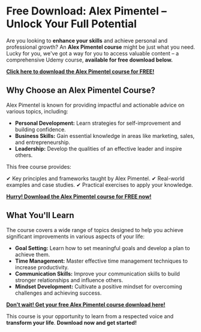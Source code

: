 # Free Download: Alex Pimentel – Unlock Your Full Potential

Are you looking to **enhance your skills** and achieve personal and professional growth? An **Alex Pimentel course** might be just what you need. Lucky for you, we've got a way for you to access valuable content – a comprehensive Udemy course, **available for free download below.**

[**Click here to download the Alex Pimentel course for FREE!**](https://udemywork.com/alex-pimentel)

## Why Choose an Alex Pimentel Course?

Alex Pimentel is known for providing impactful and actionable advice on various topics, including:

*   **Personal Development:** Learn strategies for self-improvement and building confidence.
*   **Business Skills:** Gain essential knowledge in areas like marketing, sales, and entrepreneurship.
*   **Leadership:** Develop the qualities of an effective leader and inspire others.

This free course provides:

✔ Key principles and frameworks taught by Alex Pimentel.
✔ Real-world examples and case studies.
✔ Practical exercises to apply your knowledge.

[**Hurry! Download the Alex Pimentel course for FREE now!**](https://udemywork.com/alex-pimentel)

## What You'll Learn

The course covers a wide range of topics designed to help you achieve significant improvements in various aspects of your life:

*   **Goal Setting:** Learn how to set meaningful goals and develop a plan to achieve them.
*   **Time Management:** Master effective time management techniques to increase productivity.
*   **Communication Skills:** Improve your communication skills to build stronger relationships and influence others.
*   **Mindset Development:** Cultivate a positive mindset for overcoming challenges and achieving success.

[**Don't wait! Get your free Alex Pimentel course download here!**](https://udemywork.com/alex-pimentel)

This course is your opportunity to learn from a respected voice and **transform your life**. **Download now and get started!**

